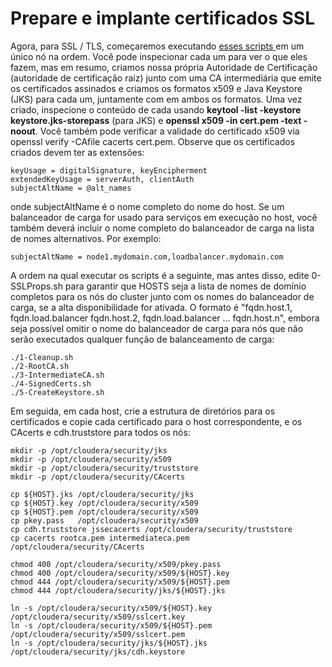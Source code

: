 # Prepare e implante certificados SSL

Agora, para SSL / TLS, começaremos executando <a href="bin"> esses scripts </a> em um único nó na ordem. Você pode inspecionar cada um para ver o que eles fazem, mas em resumo, criamos nossa própria Autoridade de Certificação (autoridade de certificação raiz) junto com uma CA intermediária que emite os certificados assinados e criamos os formatos x509 e Java Keystore (JKS) para cada um, juntamente com em ambos os formatos. Uma vez criado, inspecione o conteúdo de cada usando **keytool -list -keystore keystore.jks-storepass** (para JKS) e **openssl x509 -in cert.pem -text -noout**. Você também pode verificar a validade do certificado x509 via openssl verify -CAfile cacerts cert.pem. Observe que os certificados criados devem ter as extensões:

```
keyUsage = digitalSignature, keyEncipherment
extendedKeyUsage = serverAuth, clientAuth
subjectAltName = @alt_names
```

onde subjectAltName é o nome completo do nome do host. Se um balanceador de carga for usado para serviços em execução no host, você também deverá incluir o nome completo do balanceador de carga na lista de nomes alternativos. Por exemplo:

```
subjectAltName = node1.mydomain.com,loadbalancer.mydomain.com
```

A ordem na qual executar os scripts é a seguinte, mas antes disso, edite 0-SSLProps.sh para garantir que HOSTS seja a lista de nomes de domínio completos para os nós do cluster junto com os nomes do balanceador de carga, se a alta disponibilidade for ativada. O formato é "fqdn.host.1, fqdn.load.balancer fqdn.host.2, fqdn.load.balancer ... fqdn.host.n", embora seja possível omitir o nome do balanceador de carga para nós que não serão executados qualquer função de balanceamento de carga:

```
./1-Cleanup.sh
./2-RootCA.sh
./3-IntermediateCA.sh
./4-SignedCerts.sh
./5-CreateKeystore.sh
```

Em seguida, em cada host, crie a estrutura de diretórios para os certificados e copie cada certificado para o host correspondente, e os CAcerts e cdh.truststore para todos os nós:

```
mkdir -p /opt/cloudera/security/jks
mkdir -p /opt/cloudera/security/x509
mkdir -p /opt/cloudera/security/truststore
mkdir -p /opt/cloudera/security/CAcerts

cp ${HOST}.jks /opt/cloudera/security/jks
cp ${HOST}.key /opt/cloudera/security/x509
cp ${HOST}.pem /opt/cloudera/security/x509
cp pkey.pass   /opt/cloudera/security/x509
cp cdh.truststore jssecacerts /opt/cloudera/security/truststore
cp cacerts rootca.pem intermediateca.pem /opt/cloudera/security/CAcerts

chmod 400 /opt/cloudera/security/x509/pkey.pass
chmod 400 /opt/cloudera/security/x509/${HOST}.key
chmod 444 /opt/cloudera/security/x509/${HOST}.pem
chmod 444 /opt/cloudera/security/jks/${HOST}.jks

ln -s /opt/cloudera/security/x509/${HOST}.key /opt/cloudera/security/x509/sslcert.key
ln -s /opt/cloudera/security/x509/${HOST}.pem /opt/cloudera/security/x509/sslcert.pem
ln -s /opt/cloudera/security/jks/${HOST}.jks /opt/cloudera/security/jks/cdh.keystore
```
